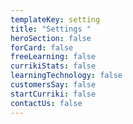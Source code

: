 ```yaml
---
templateKey: setting
title: "Settings "
heroSection: false
forCard: false
freeLearning: false
currikiStats: false
learningTechnology: false
customersSay: false
startCurriki: false
contactUs: false
---
```

